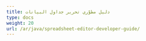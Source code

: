 ```yaml
---
title: دليل مطوّري تحرير جداول البيانات
type: docs
weight: 20
url: /ar/java/spreadsheet-editor-developer-guide/
---
```



